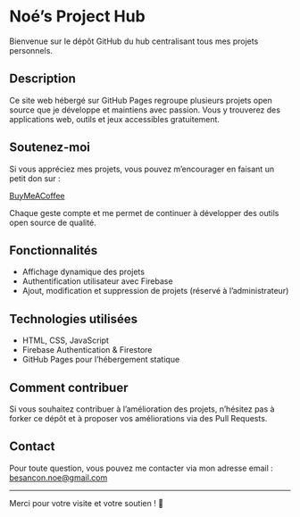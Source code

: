 # Noé’s Project Hub

Bienvenue sur le dépôt GitHub du hub centralisant tous mes projets personnels.

## Description

Ce site web hébergé sur GitHub Pages regroupe plusieurs projets open source que je développe et maintiens avec passion. Vous y trouverez des applications web, outils et jeux accessibles gratuitement.

## Soutenez-moi

Si vous appréciez mes projets, vous pouvez m’encourager en faisant un petit don sur :

[BuyMeACoffee](https://www.buymeacoffee.com/noebsc)

Chaque geste compte et me permet de continuer à développer des outils open source de qualité.

## Fonctionnalités

- Affichage dynamique des projets
- Authentification utilisateur avec Firebase
- Ajout, modification et suppression de projets (réservé à l’administrateur)

## Technologies utilisées

- HTML, CSS, JavaScript
- Firebase Authentication & Firestore
- GitHub Pages pour l’hébergement statique

## Comment contribuer

Si vous souhaitez contribuer à l’amélioration des projets, n’hésitez pas à forker ce dépôt et à proposer vos améliorations via des Pull Requests.

## Contact

Pour toute question, vous pouvez me contacter via mon adresse email : besancon.noe@gmail.com

---

Merci pour votre visite et votre soutien ! 🙂
